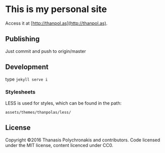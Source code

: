 # This is my personal site

Access it at [http://thanpol.as](http://thanpol.as).

## Publishing

Just commit and push to origin/master

## Development

type `jekyll serve i`

### Stylesheets

LESS is used for styles, which can be found in the path:

```
assets/themes/thanpolas/less/
```

## License

Copyright ©2016 Thanasis Polychronakis and contributors. Code licensed under the MIT license, content licenced under CC0.
